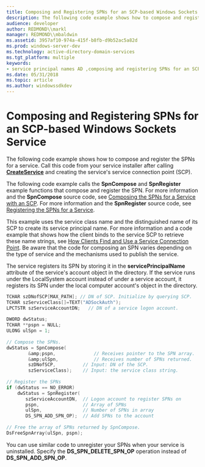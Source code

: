 ```yaml
---
title: Composing and Registering SPNs for an SCP-based Windows Sockets Service
description: The following code example shows how to compose and register the SPNs for a service. Call this code from your service installer after calling CreateService and creating the services service connection point (SCP).
audience: developer
author: REDMOND\\markl
manager: REDMOND\\mbaldwin
ms.assetid: 3957af10-974a-415f-b8fb-d9b52ac5a82d
ms.prod: windows-server-dev
ms.technology: active-directory-domain-services
ms.tgt_platform: multiple
keywords:
- service principal names AD ,composing and registering SPNs for an SCP-based Windows sockets service
ms.date: 05/31/2018
ms.topic: article
ms.author: windowssdkdev
---
```


# Composing and Registering SPNs for an SCP-based Windows Sockets Service

The following code example shows how to compose and register the SPNs for a service. Call this code from your service installer after calling [**CreateService**](https://msdn.microsoft.com/library/windows/desktop/ms682450) and creating the service's service connection point (SCP).

The following code example calls the **SpnCompose** and **SpnRegister** example functions that compose and register the SPN. For more information and the **SpnCompose** source code, see [Composing the SPNs for a Service with an SCP](composing-the-spns-for-a-service-with-an-scp.md). For more information and the **SpnRegister** source code, see [Registering the SPNs for a Service](registering-the-spns-for-a-service.md).

This example uses the service class name and the distinguished name of its SCP to create its service principal name. For more information and a code example that shows how the client binds to the service SCP to retrieve these name strings, see [How Clients Find and Use a Service Connection Point](how-clients-find-and-use-a-service-connection-point.md). Be aware that the code for composing an SPN varies depending on the type of service and the mechanisms used to publish the service.

The service registers its SPN by storing it in the **servicePrincipalName** attribute of the service's account object in the directory. If the service runs under the LocalSystem account instead of under a service account, it registers its SPN under the local computer account's object in the directory.


```C++
TCHAR szDNofSCP[MAX_PATH]; // DN of SCP. Initialize by querying SCP.
TCHAR szServiceClass[]=TEXT("ADSockAuth");
LPCTSTR szServiceAccountDN;   // DN of a service logon account. 
 
DWORD dwStatus;
TCHAR **pspn = NULL;
ULONG ulSpn = 1;
 
// Compose the SPNs.
dwStatus = SpnCompose(
        &amp;pspn,              // Receives pointer to the SPN array.
        &amp;ulSpn,             // Receives number of SPNs returned.
        szDNofSCP,          // Input: DN of the SCP.
        szServiceClass);    // Input: the service class string.
 
// Register the SPNs
if (dwStatus == NO_ERROR) 
    dwStatus = SpnRegister(
       szServiceAccountDN,  // Logon account to register SPNs on
       pspn,                // Array of SPNs
       ulSpn,               // Number of SPNs in array
       DS_SPN_ADD_SPN_OP);  // Add SPNs to the account
 
// Free the array of SPNs returned by SpnCompose.
DsFreeSpnArray(ulSpn, pspn); 
```



You can use similar code to unregister your SPNs when your service is uninstalled. Specify the **DS\_SPN\_DELETE\_SPN\_OP** operation instead of **DS\_SPN\_ADD\_SPN\_OP**.

 

 




